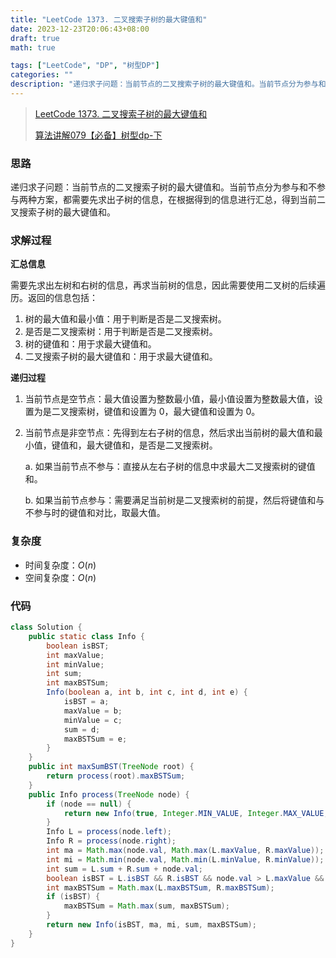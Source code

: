 ```yaml
---
title: "LeetCode 1373. 二叉搜索子树的最大键值和"
date: 2023-12-23T20:06:43+08:00
draft: true
math: true

tags: ["LeetCode", "DP", "树型DP"]
categories: ""
description: "递归求子问题：当前节点的二叉搜索子树的最大键值和。当前节点分为参与和不参与两种方案，都需要先求出子树的信息，在根据得到的信息进行汇总，得到当前二叉搜索子树的最大键值和。"
---
```


> [LeetCode 1373. 二叉搜索子树的最大键值和](https://leetcode.cn/problems/maximum-sum-bst-in-binary-tree/description/)
>
> [算法讲解079【必备】树型dp-下](https://www.bilibili.com/video/BV1ae411f7AC/)

### 思路

递归求子问题：当前节点的二叉搜索子树的最大键值和。当前节点分为参与和不参与两种方案，都需要先求出子树的信息，在根据得到的信息进行汇总，得到当前二叉搜索子树的最大键值和。

### 求解过程

**汇总信息**

需要先求出左树和右树的信息，再求当前树的信息，因此需要使用二叉树的后续遍历。返回的信息包括：

1. 树的最大值和最小值：用于判断是否是二叉搜索树。
2. 是否是二叉搜索树：用于判断是否是二叉搜索树。
3. 树的键值和：用于求最大键值和。
4. 二叉搜索子树的最大键值和：用于求最大键值和。

**递归过程**

1. 当前节点是空节点：最大值设置为整数最小值，最小值设置为整数最大值，设置为是二叉搜索树，键值和设置为 0，最大键值和设置为 0。
2. 当前节点是非空节点：先得到左右子树的信息，然后求出当前树的最大值和最小值，键值和，最大键值和，是否是二叉搜索树。

    a. 如果当前节点不参与：直接从左右子树的信息中求最大二叉搜索树的键值和。

    b. 如果当前节点参与：需要满足当前树是二叉搜索树的前提，然后将键值和与不参与时的键值和对比，取最大值。

### 复杂度

- 时间复杂度：$O(n)$
- 空间复杂度：$O(n)$

### 代码

```java
class Solution {
    public static class Info {
        boolean isBST;
        int maxValue;
        int minValue;
        int sum;
        int maxBSTSum;
        Info(boolean a, int b, int c, int d, int e) {
            isBST = a;
            maxValue = b;
            minValue = c;
            sum = d;
            maxBSTSum = e;
        }
    }
    public int maxSumBST(TreeNode root) {
        return process(root).maxBSTSum;
    }
    public Info process(TreeNode node) {
        if (node == null) {
            return new Info(true, Integer.MIN_VALUE, Integer.MAX_VALUE, 0, 0);
        }
        Info L = process(node.left);
        Info R = process(node.right);
        int ma = Math.max(node.val, Math.max(L.maxValue, R.maxValue));
        int mi = Math.min(node.val, Math.min(L.minValue, R.minValue));
        int sum = L.sum + R.sum + node.val;
        boolean isBST = L.isBST && R.isBST && node.val > L.maxValue && node.val < R.minValue;
        int maxBSTSum = Math.max(L.maxBSTSum, R.maxBSTSum);
        if (isBST) {
            maxBSTSum = Math.max(sum, maxBSTSum);
        }
        return new Info(isBST, ma, mi, sum, maxBSTSum);
    }
}
```